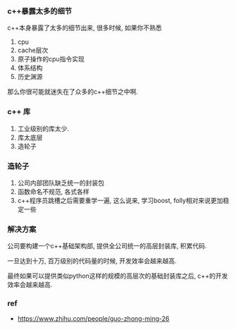 ### c++暴露太多的细节
c++本身暴露了太多的细节出来, 很多时候, 如果你不熟悉
1. cpu
2. cache层次
3. 原子操作的cpu指令实现
4. 体系结构
5. 历史渊源

那么你很可能就迷失在了众多的c++细节之中啊.

### c++ 库
1. 工业级别的库太少.
2. 库太底层
3. 造轮子

### 造轮子

1. 公司内部团队缺乏统一的封装包
2. 函数命名不规范, 各式各样
2. c++程序员跳槽之后需要重学一遍, 这么说来, 学习boost, folly相对来说更加稳定一些

### 解决方案

公司要构建一个c++基础架构部, 提供全公司统一的高层封装库, 积累代码.

一旦达到十万, 百万级别的代码量的时候, 开发效率会越来越高.

最终如果可以提供类似python这样的规模的高层次的基础封装库之后, c++的开发效率会越来越高.



### ref
- https://www.zhihu.com/people/guo-zhong-ming-26
